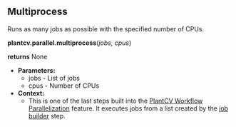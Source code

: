 ## Multiprocess

Runs as many jobs as possible with the specified number of CPUs.

**plantcv.parallel.multiprocess**(*jobs, cpus*)

**returns** None

- **Parameters:**
    - jobs   - List of jobs
    - cpus - Number of CPUs 
- **Context:**
    - This is one of the last steps built into the [PlantCV Workflow Parallelization](pipeline_parallel.md) feature. 
    It executes jobs from a list created by the [job builder](parallel_job_builder.md) step. 
